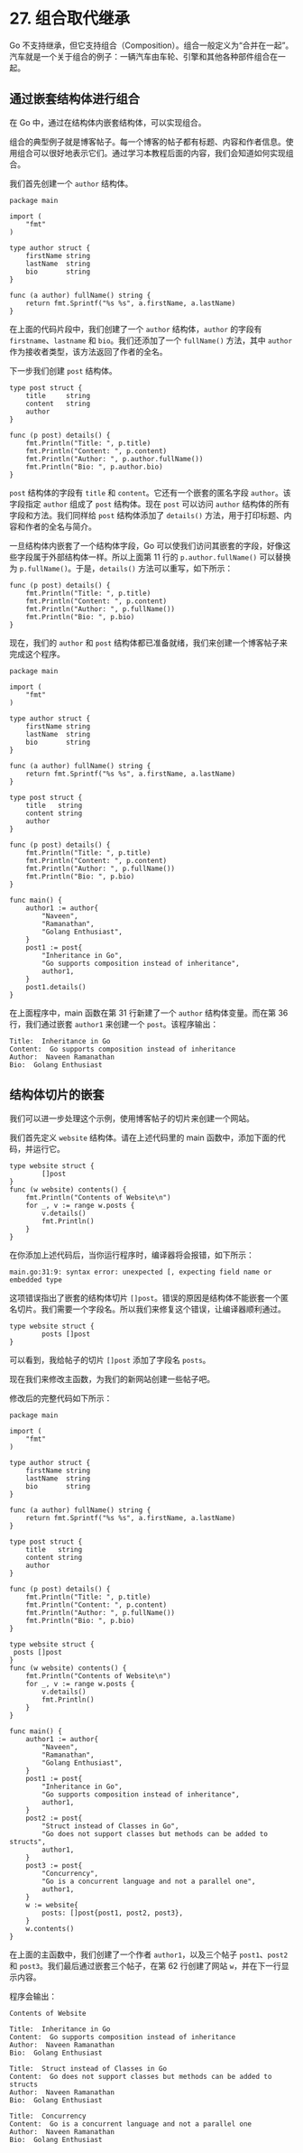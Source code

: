 # 27\. 组合取代继承

Go
不支持继承，但它支持组合（Composition）。组合一般定义为“合并在一起”。汽车就是一个关于组合的例子：一辆汽车由车轮、引擎和其他各种部件组合在一起。

## 通过嵌套结构体进行组合

在 Go 中，通过在结构体内嵌套结构体，可以实现组合。

组合的典型例子就是博客帖子。每一个博客的帖子都有标题、内容和作者信息。使用组合可以很好地表示它们。通过学习本教程后面的内容，我们会知道如何实现组合。

我们首先创建一个 `author` 结构体。

    
    
    package main
    
    import (  
        "fmt"
    )
    
    type author struct {  
        firstName string
        lastName  string
        bio       string
    }
    
    func (a author) fullName() string {  
        return fmt.Sprintf("%s %s", a.firstName, a.lastName)
    }

在上面的代码片段中，我们创建了一个 `author` 结构体，`author` 的字段有 `firstname`、`lastname` 和
`bio`。我们还添加了一个 `fullName()` 方法，其中 `author` 作为接收者类型，该方法返回了作者的全名。

下一步我们创建 `post` 结构体。

    
    
    type post struct {  
        title     string
        content   string
        author
    }
    
    func (p post) details() {  
        fmt.Println("Title: ", p.title)
        fmt.Println("Content: ", p.content)
        fmt.Println("Author: ", p.author.fullName())
        fmt.Println("Bio: ", p.author.bio)
    }

`post` 结构体的字段有 `title` 和 `content`。它还有一个嵌套的匿名字段 `author`。该字段指定 `author` 组成了
`post` 结构体。现在 `post` 可以访问 `author` 结构体的所有字段和方法。我们同样给 `post` 结构体添加了 `details()`
方法，用于打印标题、内容和作者的全名与简介。

一旦结构体内嵌套了一个结构体字段，Go 可以使我们访问其嵌套的字段，好像这些字段属于外部结构体一样。所以上面第 11 行的
`p.author.fullName()` 可以替换为 `p.fullName()`。于是，`details()` 方法可以重写，如下所示：

    
    
    func (p post) details() {  
        fmt.Println("Title: ", p.title)
        fmt.Println("Content: ", p.content)
        fmt.Println("Author: ", p.fullName())
        fmt.Println("Bio: ", p.bio)
    }

现在，我们的 `author` 和 `post` 结构体都已准备就绪，我们来创建一个博客帖子来完成这个程序。

    
    
    package main
    
    import (  
        "fmt"
    )
    
    type author struct {  
        firstName string
        lastName  string
        bio       string
    }
    
    func (a author) fullName() string {  
        return fmt.Sprintf("%s %s", a.firstName, a.lastName)
    }
    
    type post struct {  
        title   string
        content string
        author
    }
    
    func (p post) details() {  
        fmt.Println("Title: ", p.title)
        fmt.Println("Content: ", p.content)
        fmt.Println("Author: ", p.fullName())
        fmt.Println("Bio: ", p.bio)
    }
    
    func main() {  
        author1 := author{
            "Naveen",
            "Ramanathan",
            "Golang Enthusiast",
        }
        post1 := post{
            "Inheritance in Go",
            "Go supports composition instead of inheritance",
            author1,
        }
        post1.details()
    }

在上面程序中，main 函数在第 31 行新建了一个 `author` 结构体变量。而在第 36 行，我们通过嵌套 `author1` 来创建一个
`post`。该程序输出：

    
    
    Title:  Inheritance in Go  
    Content:  Go supports composition instead of inheritance  
    Author:  Naveen Ramanathan  
    Bio:  Golang Enthusiast

## 结构体切片的嵌套

我们可以进一步处理这个示例，使用博客帖子的切片来创建一个网站。

我们首先定义 `website` 结构体。请在上述代码里的 main 函数中，添加下面的代码，并运行它。

    
    
    type website struct {  
            []post
    }
    func (w website) contents() {  
        fmt.Println("Contents of Website\n")
        for _, v := range w.posts {
            v.details()
            fmt.Println()
        }
    }

在你添加上述代码后，当你运行程序时，编译器将会报错，如下所示：

    
    
    main.go:31:9: syntax error: unexpected [, expecting field name or embedded type

这项错误指出了嵌套的结构体切片 `[]post`。错误的原因是结构体不能嵌套一个匿名切片。我们需要一个字段名。所以我们来修复这个错误，让编译器顺利通过。

    
    
    type website struct {  
            posts []post
    }

可以看到，我给帖子的切片 `[]post` 添加了字段名 `posts`。

现在我们来修改主函数，为我们的新网站创建一些帖子吧。

修改后的完整代码如下所示：

    
    
    package main
    
    import (  
        "fmt"
    )
    
    type author struct {  
        firstName string
        lastName  string
        bio       string
    }
    
    func (a author) fullName() string {  
        return fmt.Sprintf("%s %s", a.firstName, a.lastName)
    }
    
    type post struct {  
        title   string
        content string
        author
    }
    
    func (p post) details() {  
        fmt.Println("Title: ", p.title)
        fmt.Println("Content: ", p.content)
        fmt.Println("Author: ", p.fullName())
        fmt.Println("Bio: ", p.bio)
    }
    
    type website struct {  
     posts []post
    }
    func (w website) contents() {  
        fmt.Println("Contents of Website\n")
        for _, v := range w.posts {
            v.details()
            fmt.Println()
        }
    }
    
    func main() {  
        author1 := author{
            "Naveen",
            "Ramanathan",
            "Golang Enthusiast",
        }
        post1 := post{
            "Inheritance in Go",
            "Go supports composition instead of inheritance",
            author1,
        }
        post2 := post{
            "Struct instead of Classes in Go",
            "Go does not support classes but methods can be added to structs",
            author1,
        }
        post3 := post{
            "Concurrency",
            "Go is a concurrent language and not a parallel one",
            author1,
        }
        w := website{
            posts: []post{post1, post2, post3},
        }
        w.contents()
    }

在上面的主函数中，我们创建了一个作者 `author1`，以及三个帖子 `post1`、`post2` 和 `post3`。我们最后通过嵌套三个帖子，在第
62 行创建了网站 `w`，并在下一行显示内容。

程序会输出：

    
    
    Contents of Website
    
    Title:  Inheritance in Go  
    Content:  Go supports composition instead of inheritance  
    Author:  Naveen Ramanathan  
    Bio:  Golang Enthusiast
    
    Title:  Struct instead of Classes in Go  
    Content:  Go does not support classes but methods can be added to structs  
    Author:  Naveen Ramanathan  
    Bio:  Golang Enthusiast
    
    Title:  Concurrency  
    Content:  Go is a concurrent language and not a parallel one  
    Author:  Naveen Ramanathan  
    Bio:  Golang Enthusiast

